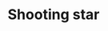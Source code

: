 ---
title: Shooting star
tags: ["shooting", "star", "meteor", "celestial", "astronomy", "wish", "night sky"]
icon: shooting-star
svg: '<svg xmlns="http://www.w3.org/2000/svg" width="24" height="24" fill="none" viewBox="0 0 24 24" stroke-width="1.5" stroke-linecap="round" stroke-linejoin="round" stroke="currentColor"><path d="M12 5.647 9.353 3m.53 6.882L4.058 4.06M5.647 12 3 9.353m5.294 5.294 4.235-2.118 2.118-4.235 2.118 4.235L21 14.647l-4.235 2.118L14.647 21l-2.118-4.235z"/></svg>'
---